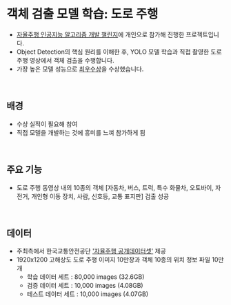 # 객체 검출 모델 학습: 도로 주행
- [자율주행 인공지능 알고리즘 개발 챌린지](https://challenge.gcontest.co.kr/template/m/frame/info1/16335)에 개인으로 참가해 진행한 프로젝트입니다.
- Object Detection의 핵심 원리를 이해한 후, YOLO 모델 학습과 직접 촬영한 도로 주행 영상에서 객체 검출을 수행합니다.
- 가장 높은 모델 성능으로 [최우수상](https://challenge.gcontest.co.kr/template/m/frame/boardview/16335?boardSeq=1683)을 수상했습니다.

<Br>

## 배경
- 수상 실적이 필요해 참여
- 직접 모델을 개발하는 것에 흥미를 느껴 참가하게 됨

<Br>

## 주요 기능
- 도로 주행 동영상 내의 10종의 객체 [자동차, 버스, 트럭, 특수 화물차, 오토바이, 자전거, 개인형 이동 장치, 사람, 신호등, 교통 표지판] 검출 성공

<Br>

## 데이터
- 주최측에서 한국교통안전공단 ['자율주행 공개데이터셋'](https://challenge.gcontest.co.kr/template/m/frame/downloadlist/16335?q=1368) 제공
- 1920x1200 고해상도 도로 주행 이미지 10만장과 객체 10종의 위치 정보 파일 10만개
  - 학습 데이터 세트 : 80,000 images (32.6GB)
  - 검증 데이터 세트 : 10,000 images (4.08GB)
  - 테스트 데이터 세트 : 10,000 images (4.07GB)
